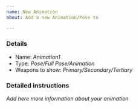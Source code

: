 ```yaml
---
name: New Animation
about: Add a new Animation/Pose to 

---
```


### Details

- Name: _Animation1_
- Type: _Pose/Full Pose/Animation_
- Weapons to show: _Primary/Secondary/Tertiary_

### Detailed instructions

_Add here more information about your animation_
